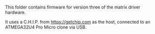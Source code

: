 This folder contains firmware for version three of the matrix driver hardware.

It uses a C.H.I.P. from https://getchip.com as the host, connected to
an ATMEGA32U4 Pro Micro clone via USB.